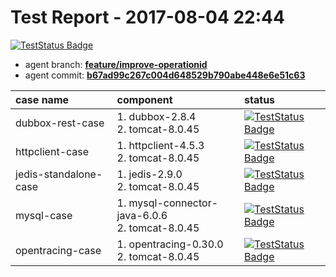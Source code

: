 # Test Report - 2017-08-04 22:44

[![TestStatus Badge](https://img.shields.io/badge/test--status-passing-brightgreen.svg)]()

- agent branch: **[feature/improve-operationid](https://github.com/wu-sheng/sky-walking/tree/feature/improve-operationid)**
- agent commit: **[b67ad99c267c004d648529b790abe448e6e51c63](https://github.com/wu-sheng/sky-walking/commit/b67ad99c267c004d648529b790abe448e6e51c63)**

| case name     | component|status |
|:------------- |:--------|:-------|
| dubbox-rest-case  | 1. dubbox-2.8.4<br/>2. tomcat-8.0.45<br/>|[![TestStatus Badge](https://img.shields.io/badge/test--status-passing-brightgreen.svg)]() |
| httpclient-case  | 1. httpclient-4.5.3<br/>2. tomcat-8.0.45<br/>|[![TestStatus Badge](https://img.shields.io/badge/test--status-passing-brightgreen.svg)]() |
| jedis-standalone-case  | 1. jedis-2.9.0<br/>2. tomcat-8.0.45<br/>|[![TestStatus Badge](https://img.shields.io/badge/test--status-passing-brightgreen.svg)]() |
| mysql-case  | 1. mysql-connector-java-6.0.6<br/>2. tomcat-8.0.45<br/>|[![TestStatus Badge](https://img.shields.io/badge/test--status-passing-brightgreen.svg)]() |
| opentracing-case  | 1. opentracing-0.30.0<br/>2. tomcat-8.0.45<br/>|[![TestStatus Badge](https://img.shields.io/badge/test--status-passing-brightgreen.svg)]() |
